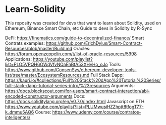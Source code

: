 # Learn-Solidity
This reposity was created for devs that want to learn about Solidity, used on Ethereum, Binance Smart Chain, etc
Guide to devs in Solidity by R-Sync

DeFi: https://finematics.com/guide-to-decentralized-finance/ 
Smart Contrats examples: https://github.com/ErichDylus/Smart-Contract-Resources/blob/master/Build.md 
Oracles: https://forum.openzeppelin.com/t/list-of-oracle-resources/5998 
Applications: https://youtube.com/playlist?list=PLO5VPQH6OWdVfvNOaEhBtA53XHyHo_oJo 
Tools: https://www.github.com/ConsenSys/ethereum-developer-tools-list/tree/master/EcosystemResources.md
Full Stack Dapp: https://kauri.io/#collections/Full%20Stack%20dApp%20Tutorial%20Series/full-stack-dapp-tutorial-series-intro/%23resources 
Arguments: https://docs.blockscout.com/for-users/smart-contract-interaction/abi-encoded-constructor-arguments 
Docs: https://docs.soliditylang.org/en/v0.7.0/index.html 
Javascript on ETH: https://www.youtube.com/playlist?list=PLUMwusiHZZhptt8tfogT77-k_dmmu5AQ6 Course: https://www.udemy.com/course/contratos-inteligentes/


